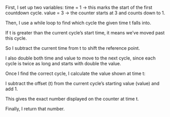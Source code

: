 First, I set up two variables:
time = 1 → this marks the start of the first countdown cycle.
value = 3 → the counter starts at 3 and counts down to 1.

Then, I use a while loop to find which cycle the given time t falls into.

If t is greater than the current cycle’s start time, it means we’ve moved past this cycle.

So I subtract the current time from t to shift the reference point.

I also double both time and value to move to the next cycle, since each cycle is twice as long and starts with double the value.

Once I find the correct cycle, I calculate the value shown at time t:

I subtract the offset (t) from the current cycle’s starting value (value) and add 1.

This gives the exact number displayed on the counter at time t.

Finally, I return that number.